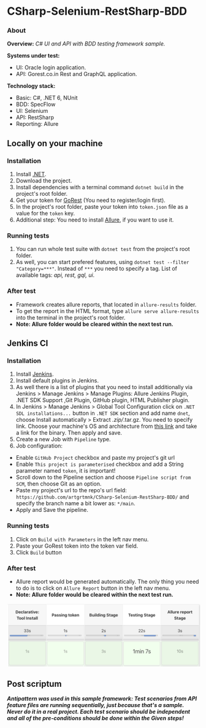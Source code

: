 # CSharp-Selenium-RestSharp-BDD

### About
**Overview:** _C# UI and API with BDD testing framework sample._

**Systems under test:**
- UI: Oracle login application.
- API: Gorest.co.in Rest and GraphQL application.

**Technology stack:**
- Basic: C#, .NET 6, NUnit
- BDD: SpecFlow
- UI: Selenium
- API: RestSharp
- Reporting: Allure

## Locally on your machine
### Installation
1. Install [.NET](https://dotnet.microsoft.com/en-us/download).
2. Download the project.
3. Install dependencies with a terminal command `dotnet build` in the project's root folder.
4. Get your token for [GoRest](https://gorest.co.in/my-account/access-tokens) (You need to register/login first).
5. In the project's root folder, paste your token into `token.json` file as a value for the `token` key.
6. Additional step: You need to install [Allure](https://github.com/allure-framework/allure2), if you want to use it.

### Running tests
1. You can run whole test suite with `dotnet test` from the project's root folder.
2. As well, you can start prefered features, using `dotnet test --filter "Category=***"`. Instead of `***` you need to specify a tag. List of available tags: _api, rest, gql, ui_.

### After test
- Framework creates allure reports, that located in `allure-results` folder.
- To get the report in the HTML format, type `allure serve allure-results` into the terminal in the project's root folder.
- **Note: Allure folder would be cleared within the next test run.**

## Jenkins CI
### Installation
1. Install [Jenkins](https://www.jenkins.io).
2. Install default plugins in Jenkins.
3. As well there is a list of plugins that you need to install additionally via Jenkins > Manage Jenkins > Manage Plugins: Allure Jenkins Plugin, .NET SDK Support ,Git Plugin, GitHub plugin, HTML Publisher plugin.
4. In Jenkins > Manage Jenkins > Global Tool Configuration click on `.NET SDL installations...` button in `.NET SDK` section and add name `dnet`, choose Install automatically > Extract *.zip/*.tar.gz. You need to specify link. Choose your machine's OS and architecture from [this link](https://dotnet.microsoft.com/en-us/download/dotnet/6.0) and take a link for the binary. Then apply and save.
5. Create a new Job with `Pipeline` type.
6. Job configuration:
- Enable `GitHub Project` checkbox and paste my project's git url
- Enable `This project is parameterised` checkbox and add a String parameter named `token`, it is important!
- Scroll down to the Pipeline section and choose `Pipeline script from SCM`, then choose Git as an option.
- Paste my project's url to the repo's url field: `https://github.com/artgrtmnk/CSharp-Selenium-RestSharp-BDD/` and specify the branch name a bit lower as: `*/main`.
- Apply and Save the pipeline.

### Running tests
1. Click on `Build with Parameters` in the left nav menu.
2. Paste your GoRest token into the token var field.
3. Click `Build` button

### After test
- Allure report would be generated automatically. The only thing you need to do is to click on `Allure Report` button in the left nav menu.
- **Note: Allure folder would be cleared within the next test run.**

![Successful pipeline from Jenkins](Success_Jenkins_Pipeline.png)

## Post scriptum
**_Antipattern was used in this sample framework: Test scenarios from API feature files are running sequentially, just because that's a sample. Never do it in a real project. Each test scenario should be independent and all of the pre-conditions should be done within the Given steps!_**
